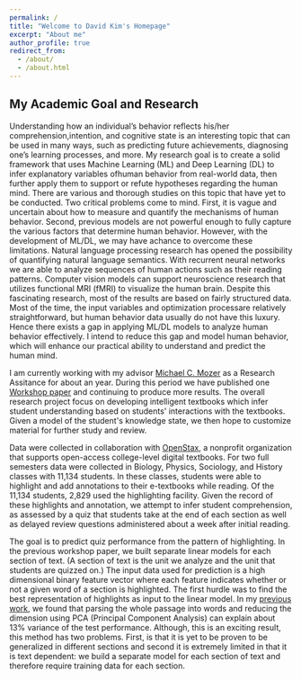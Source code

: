```yaml
---
permalink: /
title: "Welcome to David Kim's Homepage"
excerpt: "About me"
author_profile: true
redirect_from: 
  - /about/
  - /about.html
---
```


## My Academic Goal and Research

 Understanding how an individual’s behavior reflects his/her comprehension,intention, and cognitive state is an interesting topic that can be used in many ways, such as predicting future achievements, diagnosing one’s learning processes, and more. My research goal is to create a solid framework that uses Machine Learning (ML) and Deep Learning (DL) to infer explanatory variables ofhuman behavior from real-world data, then further apply them to support or refute hypotheses regarding the human mind. There are various and thorough studies on this topic that have yet to be conducted. Two critical problems come to mind. First, it is vague and uncertain about how to measure and quantify the mechanisms of human behavior. Second, previous models are not powerful enough to fully capture the various factors that determine human behavior. However, with the development of ML/DL, we may have achance to overcome these limitations. Natural language processing research has opened the possibility of quantifying natural language semantics. With recurrent neural networks we are able to analyze sequences of human actions such as their reading patterns. Computer vision models can support neuroscience research that utilizes functional MRI (fMRI) to visualize the human brain. Despite this fascinating research, most of the results are based on fairly structured data. Most of the time, the input variables and optimization processare relatively straightforward, but human behavior data usually do not have this luxury. Hence there exists a gap in applying ML/DL models to analyze human behavior effectively. I intend to reduce this gap and model human behavior, which will enhance our practical ability to understand and predict the human mind.

 I am currently working with my advisor [Michael C. Mozer](https://www.cs.colorado.edu/~mozer/index.php) as a Research Assitance for about an year. During this period we have published one [Workshop paper](https://www.cs.colorado.edu/~mozer/Research/Selected%20Publications/reprints/Kimetal2020.pdf) and continuing to produce more results. The overall research project focus on developing intelligent textbooks which infer student understanding based on students' interactions with the textbooks. Given a model of the student's knowledge state, we then hope to customize material for further study and review.

Data were collected in collaboration with [OpenStax](https://openstax.org/), a nonprofit organization that supports open-access college-level digital textbooks. For two full semesters data were collected in Biology, Physics, Sociology, and History classes with 11,134 students. In these classes, students were able to highlight and add annotations to their e-textbooks while reading. Of the 11,134 students, 2,829 used the highlighting facility. Given the record of these highlights and annotation, we attempt to infer student comprehension, as assessed by a quiz that students take at the end of each section as well as delayed review questions administered about a week after initial reading.

The goal is to predict quiz performance from the pattern of highlighting. In the previous workshop paper, we built separate linear models for each section of text.  (A section of text is the unit we analyze and the unit that students are quizzed on.) The input data used for prediction is a high dimensional binary feature vector where each feature indicates whether or not a given word of a section is highlighted. The first hurdle was to find the best representation of highlights as input to the linear model. In my [previous work](https://www.cs.colorado.edu/~mozer/Research/Selected%20Publications/reprints/Kimetal2020.pdf), we found that parsing the whole passage into words and reducing the dimension using PCA (Principal Component Analysis) can explain about 13% variance of the test performance. Although, this is an exciting result, this method has two problems. First, is that it is yet to be proven to be generalized in different sections and second it is extremely limited in that it is text dependent: we build a separate model for each section of text and therefore require training data for each section.


